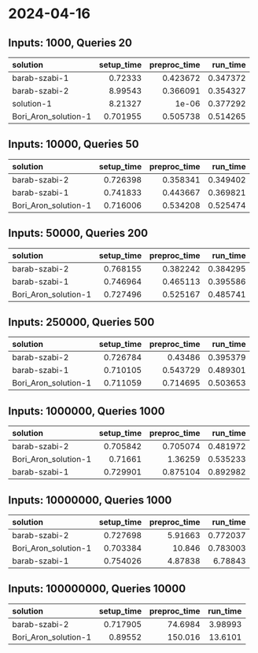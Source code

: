# 2024-04-16

## Inputs: 1000, Queries 20

| solution             |   setup_time |   preproc_time |   run_time |
|:---------------------|-------------:|---------------:|-----------:|
| barab-szabi-1        |     0.72333  |       0.423672 |   0.347372 |
| barab-szabi-2        |     8.99543  |       0.366091 |   0.354327 |
| solution-1           |     8.21327  |       1e-06    |   0.377292 |
| Bori_Aron_solution-1 |     0.701955 |       0.505738 |   0.514265 |

## Inputs: 10000, Queries 50

| solution             |   setup_time |   preproc_time |   run_time |
|:---------------------|-------------:|---------------:|-----------:|
| barab-szabi-2        |     0.726398 |       0.358341 |   0.349402 |
| barab-szabi-1        |     0.741833 |       0.443667 |   0.369821 |
| Bori_Aron_solution-1 |     0.716006 |       0.534208 |   0.525474 |

## Inputs: 50000, Queries 200

| solution             |   setup_time |   preproc_time |   run_time |
|:---------------------|-------------:|---------------:|-----------:|
| barab-szabi-2        |     0.768155 |       0.382242 |   0.384295 |
| barab-szabi-1        |     0.746964 |       0.465113 |   0.395586 |
| Bori_Aron_solution-1 |     0.727496 |       0.525167 |   0.485741 |

## Inputs: 250000, Queries 500

| solution             |   setup_time |   preproc_time |   run_time |
|:---------------------|-------------:|---------------:|-----------:|
| barab-szabi-2        |     0.726784 |       0.43486  |   0.395379 |
| barab-szabi-1        |     0.710105 |       0.543729 |   0.489301 |
| Bori_Aron_solution-1 |     0.711059 |       0.714695 |   0.503653 |

## Inputs: 1000000, Queries 1000

| solution             |   setup_time |   preproc_time |   run_time |
|:---------------------|-------------:|---------------:|-----------:|
| barab-szabi-2        |     0.705842 |       0.705074 |   0.481972 |
| Bori_Aron_solution-1 |     0.71661  |       1.36259  |   0.535233 |
| barab-szabi-1        |     0.729901 |       0.875104 |   0.892982 |

## Inputs: 10000000, Queries 1000

| solution             |   setup_time |   preproc_time |   run_time |
|:---------------------|-------------:|---------------:|-----------:|
| barab-szabi-2        |     0.727698 |        5.91663 |   0.772037 |
| Bori_Aron_solution-1 |     0.703384 |       10.846   |   0.783003 |
| barab-szabi-1        |     0.754026 |        4.87838 |   6.78843  |

## Inputs: 100000000, Queries 10000

| solution             |   setup_time |   preproc_time |   run_time |
|:---------------------|-------------:|---------------:|-----------:|
| barab-szabi-2        |     0.717905 |        74.6984 |    3.98993 |
| Bori_Aron_solution-1 |     0.89552  |       150.016  |   13.6101  |